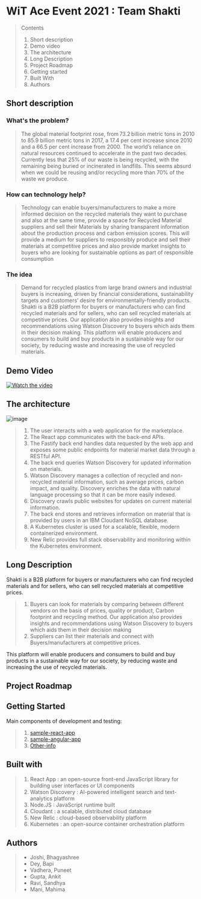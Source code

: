 # WiT Ace Event 2021 : Team Shakti

> Contents
> 1.	Short description
> 2.	Demo video
> 3.	The architecture
> 4.	Long Description
> 5.	Project Roadmap
> 6.	Getting started
> 7.	Built With
> 8.	Authors


## Short description

### What's the problem?
> The global material footprint rose, from 73.2 billion metric tons in 2010 to 85.9 billion metric tons in 2017, a 17.4 per cent increase since 2010 and a 66.5 per cent increase from 2000. The world’s reliance on natural resources continued to accelerate in the past two decades.
Currently less that 25% of our waste is being recycled, with the remaining being buried or incinerated in landfills. This seems absurd when we could be reusing and/or recycling more than 70% of the waste we produce.

### How can technology help?
> Technology can enable buyers/manufacturers to make a more informed decision on the recycled materials they want to purchase and also at the same time, provide a space for Recycled Material suppliers and sell their Materials by sharing transparent information about the production process and carbon emission scores. 
> This will provide a medium for suppliers to responsibly produce and sell their materials at competitive prices and also provide market insights to buyers who are looking for sustainable options as part of responsible consumption 

### The idea
> Demand for recycled plastics from large brand owners and industrial buyers is increasing, driven by financial considerations, sustainability targets and customers’ desire for environmentally-friendly products. <br />
> Shakti is a B2B platform for buyers or manufacturers who can find recycled materials and for sellers, who can sell recycled materials at competitive prices.  Our application also provides insights and recommendations using Watson Discovery to buyers which aids them in their decision making. This platform will enable producers and consumers to build and buy products in a sustainable way for our society, by reducing waste and increasing the use of recycled materials. 

## Demo Video

[![Watch the video](https://github.com/Call-for-Code/Liquid-Prep/blob/master/images/readme/IBM-interview-video-image.png)](https://youtu.be/vOgCOoy_Bx0)

## The architecture

![image](https://camo.githubusercontent.com/2e38d2ec4d7db2226bdba6a60b8bb417b4b71f5d32e63dec82cabc2d5dc6aa93/68747470733a2f2f6477312e733831632e636f6d2f646576656c6f7065722d7374617469632d70616765732f63616c6c666f72636f64652f656e2f6765742d737461727465642f636c696d6174652d6368616e67652f677265656e2d636f6e73756d7074696f6e2f696d616765732f6366632d70726f64756374696f6e2d636f6e73756d7074696f6e2d6172636869746563747572652e706e67)

> 1.	The user interacts with a web application for the marketplace.
> 2.	The React app communicates with the back-end APIs.
> 3.	The Fastify back end handles data requested by the web app and exposes some public endpoints for material market data through a RESTful API.
> 4.	The back end queries Watson Discovery for updated information on materials.
> 5.	Watson Discovery manages a collection of recycled and non-recycled material information, such as average prices, carbon impact, and quality. Discovery enriches the data with natural language processing so that it can be more easily indexed.
> 6.	Discovery crawls public websites for updates on current material information.
> 7.	The back end stores and retrieves information on material that is provided by users in an IBM Cloudant NoSQL database.
> 8.	A Kubernetes cluster is used for a scalable, flexible, modern containerized environment.
> 9.	New Relic provides full stack observability and monitoring within the Kubernetes environment.

## Long Description

Shakti is a B2B platform for buyers or manufacturers who can find recycled materials and for sellers, who can sell recycled materials at competitive prices. 
> 1.	Buyers can look for materials by comparing between different vendors on the basis of prices, quality or product, Carbon footprint and recycling method. Our application also provides insights and recommendations using Watson Discovery to buyers which aids them in their decision making
> 2.	Suppliers can list their materials and connect with Buyers/manufacturers at competitive prices.<br />

This platform will enable producers and consumers to build and buy products in a sustainable way for our society, by reducing waste and increasing the use of recycled materials.

## Project Roadmap



## Getting Started 

Main components of development and testing: 

> 1.	[sample-react-app](./UI/) 
> 2.	[sample-angular-app](./API/)
> 3.	[Other-info](./shakti.ppt/)

## Built with

> 1.	React App : an open-source front-end JavaScript library for building user interfaces or UI components
> 2.	Watson Discovery : AI-powered intelligent search and text-​analytics platform
> 3.	Node.JS : JavaScript runtime built
> 4.	Cloudant : a scalable, distributed cloud database
> 5.	New Relic : cloud-based observability platform
> 6.	Kubernetes : an open-source container orchestration platform

## Authors

> * Joshi, Bhagyashree
> * Dey, Bapi
> * Vadhera, Puneet
> * Gupta, Ankit 
> * Ravi, Sandhya
> * Mani, Mahima 

